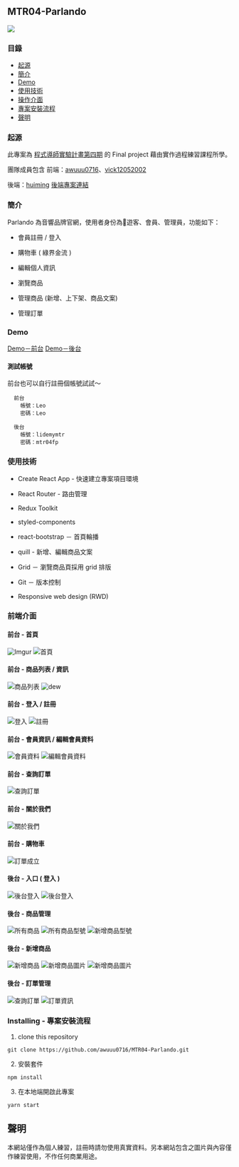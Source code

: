 ## MTR04-Parlando
![](https://i.imgur.com/jqlYdUm.png)

### 目錄
- [起源](#起源)
- [簡介](#簡介)
- [Demo](#Demo)
- [使用技術](#使用技術)
- [操作介面](#操作介面)
- [專案安裝流程](#專案安裝流程)
- [聲明](#聲明)

### 起源
此專案為 [程式導師實驗計畫第四期](https://github.com/Lidemy/mentor-program-4th) 的 Final project 藉由實作過程練習課程所學。

團隊成員包含
前端：[awuuu0716](https://github.com/awuuu0716)、[vick12052002](https://github.com/vick12052002)

後端：[huiming](https://github.com/hero19931012) 
[後端專案連結](https://github.com/hero19931012/mtr04-express-parlando.git)

### 簡介
Parlando 為音響品牌官網，使用者身份為遊客、會員、管理員，功能如下：

* 會員註冊 / 登入 

* 購物車 ( 綠界金流 )

* 編輯個人資訊

* 瀏覽商品

* 管理商品 (新增、上下架、商品文案)

* 管理訂單 

### Demo

[Demo－前台](https://www.parlando.tw/)
[Demo－後台](https://www.parlando.tw/#/backStage/adminLogin)

#### 測試帳號

前台也可以自行註冊個帳號試試～
```
  前台
    帳號：Leo
    密碼：Leo
  
  後台
    帳號：lidemymtr
    密碼：mtr04fp

```


### 使用技術

* Create React App - 快速建立專案項目環境
  
* React Router - 路由管理

* Redux Toolkit

* styled-components 

* react-bootstrap － 首頁輪播

* quill - 新增、編輯商品文案

* Grid － 瀏覽商品頁採用 grid 排版

* Git － 版本控制

* Responsive web design (RWD) 

### 前端介面

#### 前台 - 首頁
![Imgur](https://imgur.com/5Y19nA3.gif)
![首頁](https://imgur.com/aYM3KDL.gif)

#### 前台 - 商品列表 / 資訊 
![商品列表](https://i.imgur.com/BIHJnK2.gif)
![dew](https://i.imgur.com/Pym5DOH.gif)

#### 前台 - 登入 / 註冊
![登入](https://imgur.com/fnu2s8S.png)
![註冊](https://i.imgur.com/AeP5vlK.png)

#### 前台 - 會員資訊 / 編輯會員資料
![會員資料](https://i.imgur.com/fx0lD82.png)
![編輯會員資料](https://i.imgur.com/nkTWDDn.png)

#### 前台 - 查詢訂單 
![查詢訂單](https://i.imgur.com/3mC5c51.png)

#### 前台 - 關於我們
![關於我們](https://i.imgur.com/MqveSzz.png)

#### 前台 - 購物車 
![訂單成立](https://i.imgur.com/dleJJ12.png)

#### 後台 - 入口 ( 登入 )
![後台登入](https://i.imgur.com/bLzAdGr.png)
![後台登入](https://i.imgur.com/eL3tCci.png)

#### 後台 - 商品管理 
![所有商品](https://i.imgur.com/TiNEVOf.png)
![所有商品型號](https://i.imgur.com/kaoB0JX.png)
![新增商品型號](https://i.imgur.com/9eGz5kb.png)
#### 後台 - 新增商品
![新增商品](https://i.imgur.com/Tgs5mnm.png)
![新增商品圖片](https://i.imgur.com/fiXAd2O.png)
![新增商品圖片](https://i.imgur.com/E2gfuXJ.png)


#### 後台 - 訂單管理
![查詢訂單](https://i.imgur.com/705VPLD.png)
![訂單資訊](https://i.imgur.com/mljG0ST.png)

### Installing - 專案安裝流程

1. clone this repository
``` 
git clone https://github.com/awuuu0716/MTR04-Parlando.git
```

2. 安裝套件
```
npm install
```

3. 在本地端開啟此專案
```
yarn start
```


## 聲明
本網站僅作為個人練習，註冊時請勿使用真實資料。另本網站包含之圖片與內容僅作練習使用，不作任何商業用途。
